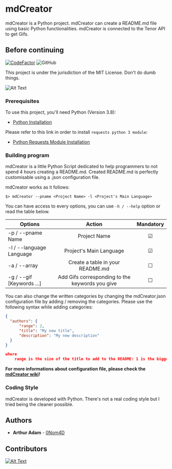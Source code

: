 # mdCreator

mdCreator is a Python project. mdCreator can create a README.md file using basic Python functionalities.
mdCreator is connected to the Tenor API to get Gifs.

## Before continuing

[![CodeFactor](https://www.codefactor.io/repository/github/0nom4d/mdcreator/badge/master)](https://www.codefactor.io/repository/github/0nom4d/mdcreator/overview/master) ![GitHub](https://img.shields.io/github/license/0Nom4D/mdCreator?style=flat-square)

This project is under the jurisdiction of the MIT License. Don't do dumb things.

![Alt Text](https://media.tenor.com/images/4dc761d53f5bad9863d64de1e6cd8db4/tenor.gif)

### Prerequisites

To use this project, you'll need Python (Version 3.8):

* [Python Installation](https://www.python.org/downloads/)

Please refer to this link in order to install ```requests python 3 module```:

* [Python Requests Module Installation](https://stackoverflow.com/questions/17309288/importerror-no-module-named-requests)

### Building program

mdCreator is a little Python Script dedicated to help programmers to not spend 4 hours creating a README.md.
Created README.md is perfectly customisable using a .json configuration file.

mdCreator works as it follows:

```term
$> mdCreator --pname <Project Name> -l <Project's Main Language>
```

You can have access to every options, you can use ```-h / --help``` option or read the table below.

| Options                   | Action                                            |  Mandatory         |
| ------------------------- |:-------------------------------------------------:|:------------------:|
| -p / --pname Name         | Project Name                                      | &#9745;            |
| -l / --language Language  | Project's Main Language                           | &#9745;            |
| -a / --array              | Create a table in your README.md                  | &#9744;            |
| -g / --gif [Keywords ...] | Add Gifs corresponding to the keywords you give   | &#9744;            |

You can also change the written categories by changing the mdCreator.json configuration file by adding / removing the categories.
Please use the following syntax while adding categories:

```json
{
  "authors": {
      "range": 2,
      "title": "My new title",
      "description": "My new description"
  }
}

where
    range is the size of the title to add to the README: 1 is the biggest, 3 is the smallest
```

**For more informations about configuration file, please check the [mdCreator wiki](https://github.com/0Nom4D/mdCreator/wiki/Configuration-File)!**

### Coding Style

mdCreator is developed with Python. There's not a real coding style but I tried being the cleaner possible.

## Authors

* **Arthur Adam** - [0Nom4D](https://github.com/0Nom4D)

## Contributors

[![Alt Text](https://contrib.rocks/image?repo=0Nom4D/mdCreator)](https://github.com/0Nom4D/mdCreator/graphs/contributors)
